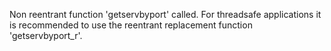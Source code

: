 Non reentrant function 'getservbyport' called. For threadsafe applications it is recommended to use the reentrant replacement function 'getservbyport_r'.